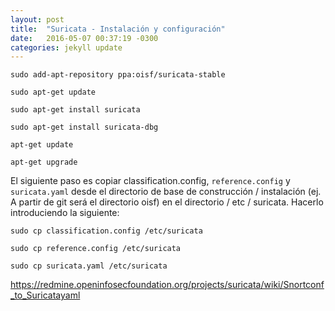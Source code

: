 ```yaml
---
layout: post
title:  "Suricata - Instalación y configuración"
date:   2016-05-07 00:37:19 -0300
categories: jekyll update
---
```


```
sudo add-apt-repository ppa:oisf/suricata-stable
```

```
sudo apt-get update
```

```
sudo apt-get install suricata
```

```
sudo apt-get install suricata-dbg
```

```
apt-get update
```
```
apt-get upgrade
```

El siguiente paso es copiar classification.config, ```reference.config``` y ```suricata.yaml``` desde el directorio de base de construcción / instalación (ej. A partir de git será el directorio oisf) en el directorio / etc / suricata. Hacerlo introduciendo la siguiente:

```
sudo cp classification.config /etc/suricata
```

```
sudo cp reference.config /etc/suricata
```

```
sudo cp suricata.yaml /etc/suricata
```

https://redmine.openinfosecfoundation.org/projects/suricata/wiki/Snortconf_to_Suricatayaml